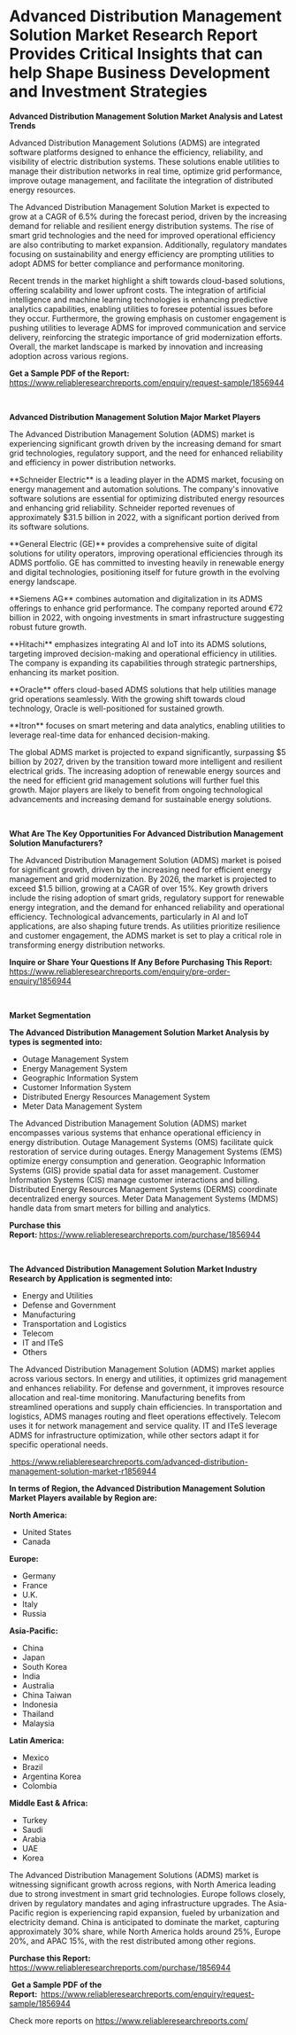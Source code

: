 <p><h1>Advanced Distribution Management Solution Market Research Report Provides Critical Insights that can help Shape Business Development and Investment Strategies</h1></p><p><strong>Advanced Distribution Management Solution Market Analysis and Latest Trends</strong></p>
<p><p>Advanced Distribution Management Solutions (ADMS) are integrated software platforms designed to enhance the efficiency, reliability, and visibility of electric distribution systems. These solutions enable utilities to manage their distribution networks in real time, optimize grid performance, improve outage management, and facilitate the integration of distributed energy resources. </p><p>The Advanced Distribution Management Solution Market is expected to grow at a CAGR of 6.5% during the forecast period, driven by the increasing demand for reliable and resilient energy distribution systems. The rise of smart grid technologies and the need for improved operational efficiency are also contributing to market expansion. Additionally, regulatory mandates focusing on sustainability and energy efficiency are prompting utilities to adopt ADMS for better compliance and performance monitoring. </p><p>Recent trends in the market highlight a shift towards cloud-based solutions, offering scalability and lower upfront costs. The integration of artificial intelligence and machine learning technologies is enhancing predictive analytics capabilities, enabling utilities to foresee potential issues before they occur. Furthermore, the growing emphasis on customer engagement is pushing utilities to leverage ADMS for improved communication and service delivery, reinforcing the strategic importance of grid modernization efforts. Overall, the market landscape is marked by innovation and increasing adoption across various regions.</p></p>
<p><strong>Get a Sample PDF of the Report:&nbsp;</strong> <a href="https://www.reliableresearchreports.com/enquiry/request-sample/1856944?utm_campaign=3250&utm_medium=2&utm_source=Github&utm_content=ia&utm_term=27032025&utm_id=advanced-distribution-management-solution">https://www.reliableresearchreports.com/enquiry/request-sample/1856944</a></p>
<p>&nbsp;</p>
<p><strong>Advanced Distribution Management Solution Major Market Players</strong></p>
<p><p>The Advanced Distribution Management Solution (ADMS) market is experiencing significant growth driven by the increasing demand for smart grid technologies, regulatory support, and the need for enhanced reliability and efficiency in power distribution networks.</p><p>**Schneider Electric** is a leading player in the ADMS market, focusing on energy management and automation solutions. The company's innovative software solutions are essential for optimizing distributed energy resources and enhancing grid reliability. Schneider reported revenues of approximately $31.5 billion in 2022, with a significant portion derived from its software solutions.</p><p>**General Electric (GE)** provides a comprehensive suite of digital solutions for utility operators, improving operational efficiencies through its ADMS portfolio. GE has committed to investing heavily in renewable energy and digital technologies, positioning itself for future growth in the evolving energy landscape.</p><p>**Siemens AG** combines automation and digitalization in its ADMS offerings to enhance grid performance. The company reported around €72 billion in 2022, with ongoing investments in smart infrastructure suggesting robust future growth.</p><p>**Hitachi** emphasizes integrating AI and IoT into its ADMS solutions, targeting improved decision-making and operational efficiency in utilities. The company is expanding its capabilities through strategic partnerships, enhancing its market position.</p><p>**Oracle** offers cloud-based ADMS solutions that help utilities manage grid operations seamlessly. With the growing shift towards cloud technology, Oracle is well-positioned for sustained growth.</p><p>**Itron** focuses on smart metering and data analytics, enabling utilities to leverage real-time data for enhanced decision-making.</p><p>The global ADMS market is projected to expand significantly, surpassing $5 billion by 2027, driven by the transition toward more intelligent and resilient electrical grids. The increasing adoption of renewable energy sources and the need for efficient grid management solutions will further fuel this growth. Major players are likely to benefit from ongoing technological advancements and increasing demand for sustainable energy solutions.</p></p>
<p>&nbsp;</p>
<p><strong>What Are The Key Opportunities For Advanced Distribution Management Solution Manufacturers?</strong></p>
<p><p>The Advanced Distribution Management Solution (ADMS) market is poised for significant growth, driven by the increasing need for efficient energy management and grid modernization. By 2026, the market is projected to exceed $1.5 billion, growing at a CAGR of over 15%. Key growth drivers include the rising adoption of smart grids, regulatory support for renewable energy integration, and the demand for enhanced reliability and operational efficiency. Technological advancements, particularly in AI and IoT applications, are also shaping future trends. As utilities prioritize resilience and customer engagement, the ADMS market is set to play a critical role in transforming energy distribution networks.</p></p>
<p><strong>Inquire or Share Your Questions If Any Before Purchasing This Report:</strong> <a href="https://www.reliableresearchreports.com/enquiry/pre-order-enquiry/1856944?utm_campaign=3250&utm_medium=2&utm_source=Github&utm_content=ia&utm_term=27032025&utm_id=advanced-distribution-management-solution">https://www.reliableresearchreports.com/enquiry/pre-order-enquiry/1856944</a></p>
<p>&nbsp;</p>
<p><strong>Market Segmentation</strong></p>
<p><strong>The Advanced Distribution Management Solution Market Analysis by types is segmented into:</strong></p>
<p><ul><li>Outage Management System</li><li>Energy Management System</li><li>Geographic Information System</li><li>Customer Information System</li><li>Distributed Energy Resources Management System</li><li>Meter Data Management System</li></ul></p>
<p><p>The Advanced Distribution Management Solution (ADMS) market encompasses various systems that enhance operational efficiency in energy distribution. Outage Management Systems (OMS) facilitate quick restoration of service during outages. Energy Management Systems (EMS) optimize energy consumption and generation. Geographic Information Systems (GIS) provide spatial data for asset management. Customer Information Systems (CIS) manage customer interactions and billing. Distributed Energy Resources Management Systems (DERMS) coordinate decentralized energy sources. Meter Data Management Systems (MDMS) handle data from smart meters for billing and analytics.</p></p>
<p><strong>Purchase this Report:&nbsp;</strong><a href="https://www.reliableresearchreports.com/purchase/1856944?utm_campaign=3250&utm_medium=2&utm_source=Github&utm_content=ia&utm_term=27032025&utm_id=advanced-distribution-management-solution">https://www.reliableresearchreports.com/purchase/1856944</a></p>
<p>&nbsp;</p>
<p><strong>The Advanced Distribution Management Solution Market Industry Research by Application is segmented into:</strong></p>
<p><ul><li>Energy and Utilities</li><li>Defense and Government</li><li>Manufacturing</li><li>Transportation and Logistics</li><li>Telecom</li><li>IT and ITeS</li><li>Others</li></ul></p>
<p><p>The Advanced Distribution Management Solution (ADMS) market applies across various sectors. In energy and utilities, it optimizes grid management and enhances reliability. For defense and government, it improves resource allocation and real-time monitoring. Manufacturing benefits from streamlined operations and supply chain efficiencies. In transportation and logistics, ADMS manages routing and fleet operations effectively. Telecom uses it for network management and service quality. IT and ITeS leverage ADMS for infrastructure optimization, while other sectors adapt it for specific operational needs.</p></p>
<p><a href="https://www.reliableresearchreports.com/advanced-distribution-management-solution-market-r1856944?utm_campaign=3250&utm_medium=2&utm_source=Github&utm_content=ia&utm_term=27032025&utm_id=advanced-distribution-management-solution">&nbsp;https://www.reliableresearchreports.com/advanced-distribution-management-solution-market-r1856944</a></p>
<p><strong>In terms of Region, the Advanced Distribution Management Solution Market Players available by Region are:</strong></p>
<p>
    <p> <strong> North America: </strong>
        <ul>
            <li>United States</li>
            <li>Canada</li>
        </ul>
        </p> 
    <p> <strong> Europe: </strong>
        <ul>
            <li>Germany</li>
            <li>France</li>
            <li>U.K.</li>
            <li>Italy</li>
            <li>Russia</li>
        </ul>
        </p> 
    <p> <strong> Asia-Pacific: </strong>
        <ul>
            <li>China</li>
            <li>Japan</li>
            <li>South Korea</li>
            <li>India</li>
            <li>Australia</li>
            <li>China Taiwan</li>
            <li>Indonesia</li>
            <li>Thailand</li>
            <li>Malaysia</li>
        </ul>
        </p> 
    <p> <strong> Latin America: </strong>
        <ul>
            <li>Mexico</li>
            <li>Brazil</li>
            <li>Argentina Korea</li>
            <li>Colombia</li>
        </ul>
        </p> 
    <p> <strong> Middle East & Africa: </strong>
        <ul>
            <li>Turkey</li>
            <li>Saudi</li>
            <li>Arabia</li>
            <li>UAE</li>
            <li>Korea</li>
        </ul>
    </p>
    </p>
<p><p>The Advanced Distribution Management Solutions (ADMS) market is witnessing significant growth across regions, with North America leading due to strong investment in smart grid technologies. Europe follows closely, driven by regulatory mandates and aging infrastructure upgrades. The Asia-Pacific region is experiencing rapid expansion, fueled by urbanization and electricity demand. China is anticipated to dominate the market, capturing approximately 30% share, while North America holds around 25%, Europe 20%, and APAC 15%, with the rest distributed among other regions.</p></p>
<p><strong>Purchase this Report: </strong><a href="https://www.reliableresearchreports.com/purchase/1856944?utm_campaign=3250&utm_medium=2&utm_source=Github&utm_content=ia&utm_term=27032025&utm_id=advanced-distribution-management-solution">https://www.reliableresearchreports.com/purchase/1856944</a></p>
<p>&nbsp;<strong>Get a Sample PDF of the Report:&nbsp;&nbsp;</strong><a href="https://www.reliableresearchreports.com/enquiry/request-sample/1856944?utm_campaign=3250&utm_medium=2&utm_source=Github&utm_content=ia&utm_term=27032025&utm_id=advanced-distribution-management-solution">https://www.reliableresearchreports.com/enquiry/request-sample/1856944</a></p>
<p><strong></strong></p>
<p>Check more reports on <a href="https://www.reliableresearchreports.com/?utm_campaign=3250&utm_medium=2&utm_source=Github&utm_content=ia&utm_term=27032025&utm_id=advanced-distribution-management-solution">https://www.reliableresearchreports.com/</a></p>